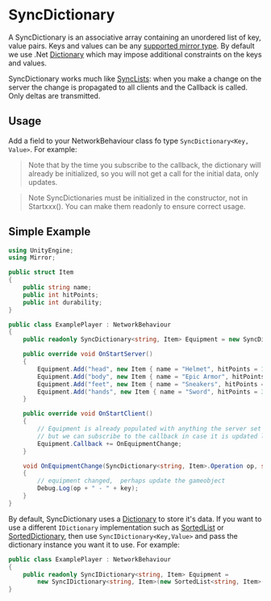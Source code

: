 # SyncDictionary

A SyncDictionary is an associative array containing an unordered list of key, value pairs. Keys and values can be any [supported mirror type](../DataTypes.md). By default we use .Net [Dictionary](https://docs.microsoft.com/en-us/dotnet/api/system.collections.generic.dictionary-2?view=netcore-3.1) which may impose additional constraints on the keys and values.

SyncDictionary works much like [SyncLists](SyncLists.md): when you make a change on the server the change is propagated to all clients and the Callback is called. Only deltas are transmitted.

## Usage

Add a field to your NetworkBehaviour class fo type `SyncDictionary<Key, Value>`. For example:

> Note that by the time you subscribe to the callback, the dictionary will already be initialized, so you will not get a call for the initial data, only updates.</p>

>Note SyncDictionaries must be initialized in the constructor, not in Startxxx().  You can make them readonly to ensure correct usage.

## Simple Example

```cs
using UnityEngine;
using Mirror;

public struct Item
{
    public string name;
    public int hitPoints;
    public int durability;
}

public class ExamplePlayer : NetworkBehaviour
{
    public readonly SyncDictionary<string, Item> Equipment = new SyncDictionary<string, Item>();

    public override void OnStartServer()
    {
        Equipment.Add("head", new Item { name = "Helmet", hitPoints = 10, durability = 20 });
        Equipment.Add("body", new Item { name = "Epic Armor", hitPoints = 50, durability = 50 });
        Equipment.Add("feet", new Item { name = "Sneakers", hitPoints = 3, durability = 40 });
        Equipment.Add("hands", new Item { name = "Sword", hitPoints = 30, durability = 15 });
    }

    public override void OnStartClient()
    {
        // Equipment is already populated with anything the server set up
        // but we can subscribe to the callback in case it is updated later on
        Equipment.Callback += OnEquipmentChange;
    }

    void OnEquipmentChange(SyncDictionary<string, Item>.Operation op, string key, Item item)
    {
        // equipment changed,  perhaps update the gameobject
        Debug.Log(op + " - " + key);
    }
}
```

By default, SyncDictionary uses a [Dictionary](https://docs.microsoft.com/en-us/dotnet/api/system.collections.generic.dictionary-2?view=netcore-3.1) to store it's data. If you want to use a different `IDictionary` implementation such as [SortedList](https://docs.microsoft.com/en-us/dotnet/api/system.collections.sortedlist?view=netcore-3.1) or [SortedDictionary](https://docs.microsoft.com/en-us/dotnet/api/system.collections.generic.sorteddictionary-2?view=netcore-3.1), then use `SyncIDictionary<Key,Value>` and pass the dictionary instance you want it to use.  For example:

```cs
public class ExamplePlayer : NetworkBehaviour
{
    public readonly SyncIDictionary<string, Item> Equipment = 
        new SyncIDictionary<string, Item>(new SortedList<string, Item>());
}

```

